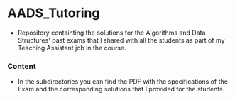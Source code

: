 # AADS_Tutoring
- Repository containting the solutions for the Algorithms and Data Structures' past exams that I shared with all the students as part of my Teaching Assistant job in the course.
### Content
- In the subdirectories you can find the PDF with the specifications of the Exam and the corresponding solutions that I provided for the students.
